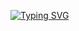 <div align="justify">

 <a href="https://git.io/typing-svg"><img src="https://readme-typing-svg.demolab.com?font=Fira+Code&size=25&duration=3000&pause=20&color=9FEF00&background=111927&center=true&vCenter=true&multiline=true&width=500&height=90&lines=%24+.%2Fusr%2Fbin%2Fwhoami;%3E+Azraidix+-+xJplz" alt="Typing SVG" /></a> 

</div>
